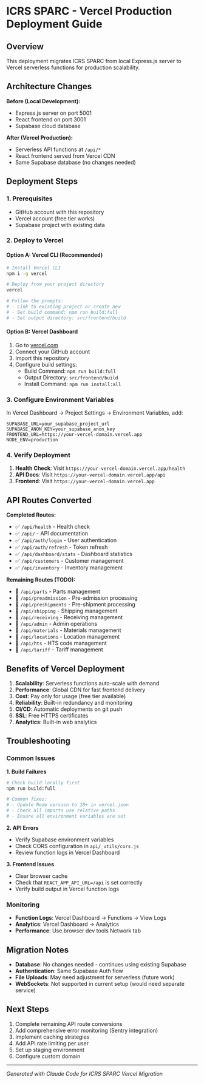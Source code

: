 # ICRS SPARC - Vercel Production Deployment Guide

## Overview

This deployment migrates ICRS SPARC from local Express.js server to Vercel serverless functions for production scalability.

## Architecture Changes

**Before (Local Development):**
- Express.js server on port 5001
- React frontend on port 3001
- Supabase cloud database

**After (Vercel Production):**
- Serverless API functions at `/api/*`
- React frontend served from Vercel CDN
- Same Supabase database (no changes needed)

## Deployment Steps

### 1. Prerequisites

- GitHub account with this repository
- Vercel account (free tier works)
- Supabase project with existing data

### 2. Deploy to Vercel

#### Option A: Vercel CLI (Recommended)
```bash
# Install Vercel CLI
npm i -g vercel

# Deploy from your project directory
vercel

# Follow the prompts:
# - Link to existing project or create new
# - Set build command: npm run build:full
# - Set output directory: src/frontend/build
```

#### Option B: Vercel Dashboard
1. Go to [vercel.com](https://vercel.com)
2. Connect your GitHub account
3. Import this repository
4. Configure build settings:
   - Build Command: `npm run build:full`
   - Output Directory: `src/frontend/build`
   - Install Command: `npm run install:all`

### 3. Configure Environment Variables

In Vercel Dashboard → Project Settings → Environment Variables, add:

```
SUPABASE_URL=your_supabase_project_url
SUPABASE_ANON_KEY=your_supabase_anon_key
FRONTEND_URL=https://your-vercel-domain.vercel.app
NODE_ENV=production
```

### 4. Verify Deployment

1. **Health Check**: Visit `https://your-vercel-domain.vercel.app/health`
2. **API Docs**: Visit `https://your-vercel-domain.vercel.app/api`
3. **Frontend**: Visit `https://your-vercel-domain.vercel.app`

## API Routes Converted

**Completed Routes:**
- ✅ `/api/health` - Health check
- ✅ `/api/` - API documentation
- ✅ `/api/auth/login` - User authentication
- ✅ `/api/auth/refresh` - Token refresh
- ✅ `/api/dashboard/stats` - Dashboard statistics
- ✅ `/api/customers` - Customer management
- ✅ `/api/inventory` - Inventory management

**Remaining Routes (TODO):**
- 🔄 `/api/parts` - Parts management
- 🔄 `/api/preadmission` - Pre-admission processing
- 🔄 `/api/preshipments` - Pre-shipment processing
- 🔄 `/api/shipping` - Shipping management
- 🔄 `/api/receiving` - Receiving management
- 🔄 `/api/admin` - Admin operations
- 🔄 `/api/materials` - Materials management
- 🔄 `/api/locations` - Location management
- 🔄 `/api/hts` - HTS code management
- 🔄 `/api/tariff` - Tariff management

## Benefits of Vercel Deployment

1. **Scalability**: Serverless functions auto-scale with demand
2. **Performance**: Global CDN for fast frontend delivery
3. **Cost**: Pay only for usage (free tier available)
4. **Reliability**: Built-in redundancy and monitoring
5. **CI/CD**: Automatic deployments on git push
6. **SSL**: Free HTTPS certificates
7. **Analytics**: Built-in web analytics

## Troubleshooting

### Common Issues

**1. Build Failures**
```bash
# Check build locally first
npm run build:full

# Common fixes:
# - Update Node version to 18+ in vercel.json
# - Check all imports use relative paths
# - Ensure all environment variables are set
```

**2. API Errors**
- Verify Supabase environment variables
- Check CORS configuration in `api/_utils/cors.js`
- Review function logs in Vercel Dashboard

**3. Frontend Issues**
- Clear browser cache
- Check that `REACT_APP_API_URL=/api` is set correctly
- Verify build output in Vercel function logs

### Monitoring

- **Function Logs**: Vercel Dashboard → Functions → View Logs
- **Analytics**: Vercel Dashboard → Analytics
- **Performance**: Use browser dev tools Network tab

## Migration Notes

- **Database**: No changes needed - continues using existing Supabase
- **Authentication**: Same Supabase Auth flow
- **File Uploads**: May need adjustment for serverless (future work)
- **WebSockets**: Not supported in current setup (would need separate service)

## Next Steps

1. Complete remaining API route conversions
2. Add comprehensive error monitoring (Sentry integration)
3. Implement caching strategies
4. Add API rate limiting per user
5. Set up staging environment
6. Configure custom domain

---

*Generated with Claude Code for ICRS SPARC Vercel Migration*